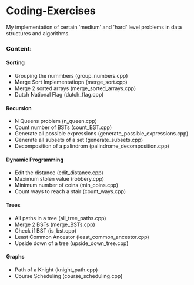 # Coding-Exercises

My implementation of certain 'medium' and 'hard' level problems in data structures and algorithms.

### Content:

 #### Sorting 
 
 * Grouping the nummbers (group_numbers.cpp)
 * Merge Sort Implementatiopn (merge_sort.cpp)
 * Merge 2 sorted arrays (merge_sorted_arrays.cpp)
 * Dutch National Flag (dutch_flag.cpp)
 
 #### Recursion
 
 * N Queens problem (n_queen.cpp)
 * Count number of BSTs (count_BST.cpp)
 * Generate all possible expressions (generate_possible_expressions.cpp)
 * Generate all subsets of a set (generate_subsets.cpp)
 * Decomposition of a palindrom (palindrome_decomposition.cpp)

#### Dynamic Programming
 
 * Edit the distance (edit_distance.cpp)
 * Maximum stolen value (robbery.cpp)
 * Minimum number of coins (min_coins.cpp)
 * Count ways to reach a stair (count_ways.cpp)

#### Trees

 * All paths in a tree (all_tree_paths.cpp)
 * Merge 2 BSTs (merge_BSTs.cpp)
 * Check if BST (is_bst.cpp)
 * Least Common Ancestor (least_common_ancestor.cpp)
 * Upside down of a tree (upside_down_tree.cpp)
 
#### Graphs

 * Path of a Knight (knight_path.cpp)
 * Course Scheduling (course_scheduling.cpp)


